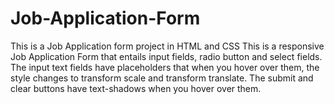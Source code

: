 # Job-Application-Form
This is a Job Application form project in HTML and CSS
This is a responsive Job Application Form that entails input fields, radio button and select fields.
The input text fields have placeholders that when you hover over them, the style changes to transform scale and transform translate.
The submit and clear buttons have text-shadows when you hover over them.
